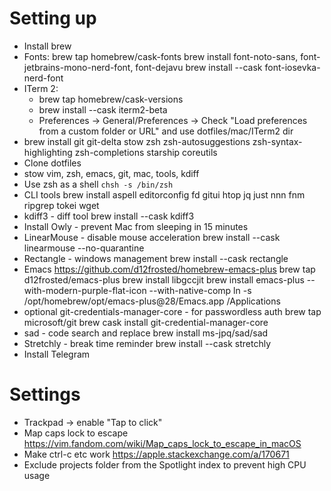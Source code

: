 # Setting up
* Install brew
* Fonts:
    brew tap homebrew/cask-fonts
    brew install font-noto-sans, font-jetbrains-mono-nerd-font, font-dejavu
    brew install --cask font-iosevka-nerd-font
* ITerm 2:
  * brew tap homebrew/cask-versions
  * brew install --cask iterm2-beta
  * Preferences -> General/Preferences -> Check "Load preferences from a custom folder or URL" and use dotfiles/mac/ITerm2 dir
* brew install git git-delta stow zsh zsh-autosuggestions zsh-syntax-highlighting zsh-completions starship coreutils
* Clone dotfiles
* stow vim, zsh, emacs, git, mac, tools, kdiff
* Use zsh as a shell `chsh -s /bin/zsh`
* CLI tools
    brew install aspell editorconfig fd gitui htop jq just nnn fnm ripgrep tokei wget
* kdiff3 - diff tool
    brew install --cask kdiff3
* Install Owly - prevent Mac from sleeping in 15 minutes
* LinearMouse - disable mouse acceleration
    brew install --cask linearmouse --no-quarantine
* Rectangle - windows management
    brew install --cask rectangle
* Emacs https://github.com/d12frosted/homebrew-emacs-plus
    brew tap d12frosted/emacs-plus
    brew install libgccjit
    brew install emacs-plus --with-modern-purple-flat-icon --with-native-comp
    ln -s /opt/homebrew/opt/emacs-plus@28/Emacs.app /Applications
* optional git-credentials-manager-core - for passwordless auth
    brew tap microsoft/git
    brew cask install git-credential-manager-core
* sad - code search and replace
    brew install ms-jpq/sad/sad
* Stretchly - break time reminder
    brew install --cask stretchly
* Install Telegram

# Settings
* Trackpad -> enable "Tap to click"
* Map caps lock to escape https://vim.fandom.com/wiki/Map_caps_lock_to_escape_in_macOS
* Make ctrl-c etc work https://apple.stackexchange.com/a/170671
* Exclude projects folder from the Spotlight index to prevent high CPU usage
